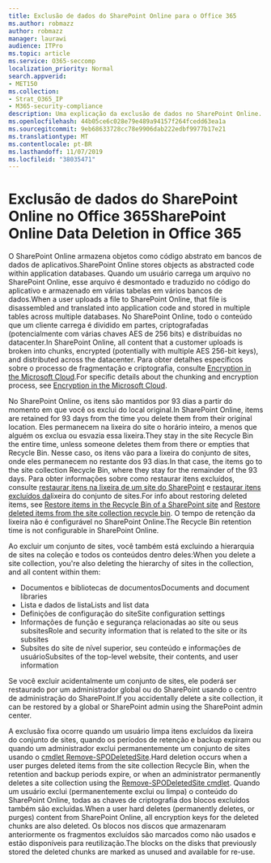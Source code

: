 ```yaml
---
title: Exclusão de dados do SharePoint Online para o Office 365
ms.author: robmazz
author: robmazz
manager: laurawi
audience: ITPro
ms.topic: article
ms.service: O365-seccomp
localization_priority: Normal
search.appverid:
- MET150
ms.collection:
- Strat_O365_IP
- M365-security-compliance
description: Uma explicação da exclusão de dados no SharePoint Online.
ms.openlocfilehash: 44b05ce6c028e79e489a94157f264fcedd63ea1a
ms.sourcegitcommit: 9eb68633728cc78e9906dab222edbf9977b17e21
ms.translationtype: MT
ms.contentlocale: pt-BR
ms.lasthandoff: 11/07/2019
ms.locfileid: "38035471"
---
```

# <a name="sharepoint-online-data-deletion-in-office-365"></a><span data-ttu-id="c1e37-103">Exclusão de dados do SharePoint Online no Office 365</span><span class="sxs-lookup"><span data-stu-id="c1e37-103">SharePoint Online Data Deletion in Office 365</span></span>

<span data-ttu-id="c1e37-104">O SharePoint Online armazena objetos como código abstrato em bancos de dados de aplicativos.</span><span class="sxs-lookup"><span data-stu-id="c1e37-104">SharePoint Online stores objects as abstracted code within application databases.</span></span> <span data-ttu-id="c1e37-105">Quando um usuário carrega um arquivo no SharePoint Online, esse arquivo é desmontado e traduzido no código do aplicativo e armazenado em várias tabelas em vários bancos de dados.</span><span class="sxs-lookup"><span data-stu-id="c1e37-105">When a user uploads a file to SharePoint Online, that file is disassembled and translated into application code and stored in multiple tables across multiple databases.</span></span> <span data-ttu-id="c1e37-106">No SharePoint Online, todo o conteúdo que um cliente carrega é dividido em partes, criptografadas (potencialmente com várias chaves AES de 256 bits) e distribuídas no datacenter.</span><span class="sxs-lookup"><span data-stu-id="c1e37-106">In SharePoint Online, all content that a customer uploads is broken into chunks, encrypted (potentially with multiple AES 256-bit keys), and distributed across the datacenter.</span></span> <span data-ttu-id="c1e37-107">Para obter detalhes específicos sobre o processo de fragmentação e criptografia, consulte [Encryption in the Microsoft Cloud](https://docs.microsoft.com/microsoft-365/compliance/office-365-encryption-in-the-microsoft-cloud-overview).</span><span class="sxs-lookup"><span data-stu-id="c1e37-107">For specific details about the chunking and encryption process, see [Encryption in the Microsoft Cloud](https://docs.microsoft.com/microsoft-365/compliance/office-365-encryption-in-the-microsoft-cloud-overview).</span></span> 

<span data-ttu-id="c1e37-108">No SharePoint Online, os itens são mantidos por 93 dias a partir do momento em que você os exclui do local original.</span><span class="sxs-lookup"><span data-stu-id="c1e37-108">In SharePoint Online, items are retained for 93 days from the time you delete them from their original location.</span></span> <span data-ttu-id="c1e37-109">Eles permanecem na lixeira do site o horário inteiro, a menos que alguém os exclua ou esvazia essa lixeira.</span><span class="sxs-lookup"><span data-stu-id="c1e37-109">They stay in the site Recycle Bin the entire time, unless someone deletes them from there or empties that Recycle Bin.</span></span> <span data-ttu-id="c1e37-110">Nesse caso, os itens vão para a lixeira do conjunto de sites, onde eles permanecem no restante dos 93 dias.</span><span class="sxs-lookup"><span data-stu-id="c1e37-110">In that case, the items go to the site collection Recycle Bin, where they stay for the remainder of the 93 days.</span></span> <span data-ttu-id="c1e37-111">Para obter informações sobre como restaurar itens excluídos, consulte [restaurar itens na lixeira de um site do SharePoint](https://support.office.com/article/6df466b6-55f2-4898-8d6e-c0dff851a0be#ID0EAADAAA=Online
) e [restaurar itens excluídos da](https://support.office.com/article/5fa924ee-16d7-487b-9a0a-021b9062d14b)lixeira do conjunto de sites.</span><span class="sxs-lookup"><span data-stu-id="c1e37-111">For info about restoring deleted items, see [Restore items in the Recycle Bin of a SharePoint site](https://support.office.com/article/6df466b6-55f2-4898-8d6e-c0dff851a0be#ID0EAADAAA=Online
) and [Restore deleted items from the site collection recycle bin](https://support.office.com/article/5fa924ee-16d7-487b-9a0a-021b9062d14b).</span></span> <span data-ttu-id="c1e37-112">O tempo de retenção da lixeira não é configurável no SharePoint Online.</span><span class="sxs-lookup"><span data-stu-id="c1e37-112">The Recycle Bin retention time is not configurable in SharePoint Online.</span></span>

<span data-ttu-id="c1e37-113">Ao excluir um conjunto de sites, você também está excluindo a hierarquia de sites na coleção e todos os conteúdos dentro deles:</span><span class="sxs-lookup"><span data-stu-id="c1e37-113">When you delete a site collection, you're also deleting the hierarchy of sites in the collection, and all content within them:</span></span>

- <span data-ttu-id="c1e37-114">Documentos e bibliotecas de documentos</span><span class="sxs-lookup"><span data-stu-id="c1e37-114">Documents and document libraries</span></span>
- <span data-ttu-id="c1e37-115">Lista e dados de lista</span><span class="sxs-lookup"><span data-stu-id="c1e37-115">Lists and list data</span></span>
- <span data-ttu-id="c1e37-116">Definições de configuração do site</span><span class="sxs-lookup"><span data-stu-id="c1e37-116">Site configuration settings</span></span>
- <span data-ttu-id="c1e37-117">Informações de função e segurança relacionadas ao site ou seus subsites</span><span class="sxs-lookup"><span data-stu-id="c1e37-117">Role and security information that is related to the site or its subsites</span></span>
- <span data-ttu-id="c1e37-118">Subsites do site de nível superior, seu conteúdo e informações de usuário</span><span class="sxs-lookup"><span data-stu-id="c1e37-118">Subsites of the top-level website, their contents, and user information</span></span>

<span data-ttu-id="c1e37-119">Se você excluir acidentalmente um conjunto de sites, ele poderá ser restaurado por um administrador global ou do SharePoint usando o centro de administração do SharePoint.</span><span class="sxs-lookup"><span data-stu-id="c1e37-119">If you accidentally delete a site collection, it can be restored by a global or SharePoint admin using the SharePoint admin center.</span></span> 

<span data-ttu-id="c1e37-120">A exclusão fixa ocorre quando um usuário limpa itens excluídos da lixeira do conjunto de sites, quando os períodos de retenção e backup expiram ou quando um administrador exclui permanentemente um conjunto de sites usando o [cmdlet Remove-SPODeletedSite](/powershell/module/sharepoint-online/Remove-SPODeletedSite?view=sharepoint-ps).</span><span class="sxs-lookup"><span data-stu-id="c1e37-120">Hard deletion occurs when a user purges deleted items from the site collection Recycle Bin, when the retention and backup periods expire, or when an administrator permanently deletes a site collection using the [Remove-SPODeletedSite cmdlet](/powershell/module/sharepoint-online/Remove-SPODeletedSite?view=sharepoint-ps).</span></span> <span data-ttu-id="c1e37-121">Quando um usuário exclui (permanentemente exclui ou limpa) o conteúdo do SharePoint Online, todas as chaves de criptografia dos blocos excluídos também são excluídas.</span><span class="sxs-lookup"><span data-stu-id="c1e37-121">When a user hard deletes (permanently deletes, or purges) content from SharePoint Online, all encryption keys for the deleted chunks are also deleted.</span></span> <span data-ttu-id="c1e37-122">Os blocos nos discos que armazenaram anteriormente os fragmentos excluídos são marcados como não usados e estão disponíveis para reutilização.</span><span class="sxs-lookup"><span data-stu-id="c1e37-122">The blocks on the disks that previously stored the deleted chunks are marked as unused and available for re-use.</span></span>
